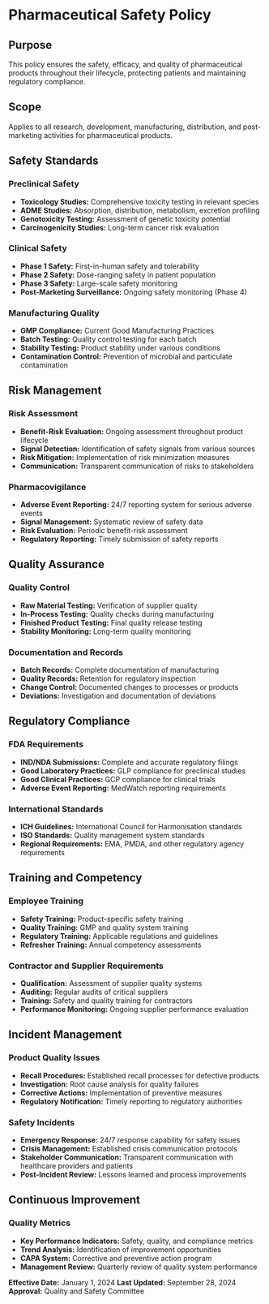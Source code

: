# Pharmaceutical Safety Policy

## Purpose
This policy ensures the safety, efficacy, and quality of pharmaceutical products throughout their lifecycle, protecting patients and maintaining regulatory compliance.

## Scope
Applies to all research, development, manufacturing, distribution, and post-marketing activities for pharmaceutical products.

## Safety Standards

### Preclinical Safety
- **Toxicology Studies:** Comprehensive toxicity testing in relevant species
- **ADME Studies:** Absorption, distribution, metabolism, excretion profiling
- **Genotoxicity Testing:** Assessment of genetic toxicity potential
- **Carcinogenicity Studies:** Long-term cancer risk evaluation

### Clinical Safety
- **Phase 1 Safety:** First-in-human safety and tolerability
- **Phase 2 Safety:** Dose-ranging safety in patient population
- **Phase 3 Safety:** Large-scale safety monitoring
- **Post-Marketing Surveillance:** Ongoing safety monitoring (Phase 4)

### Manufacturing Quality
- **GMP Compliance:** Current Good Manufacturing Practices
- **Batch Testing:** Quality control testing for each batch
- **Stability Testing:** Product stability under various conditions
- **Contamination Control:** Prevention of microbial and particulate contamination

## Risk Management

### Risk Assessment
- **Benefit-Risk Evaluation:** Ongoing assessment throughout product lifecycle
- **Signal Detection:** Identification of safety signals from various sources
- **Risk Mitigation:** Implementation of risk minimization measures
- **Communication:** Transparent communication of risks to stakeholders

### Pharmacovigilance
- **Adverse Event Reporting:** 24/7 reporting system for serious adverse events
- **Signal Management:** Systematic review of safety data
- **Risk Evaluation:** Periodic benefit-risk assessment
- **Regulatory Reporting:** Timely submission of safety reports

## Quality Assurance

### Quality Control
- **Raw Material Testing:** Verification of supplier quality
- **In-Process Testing:** Quality checks during manufacturing
- **Finished Product Testing:** Final quality release testing
- **Stability Monitoring:** Long-term quality monitoring

### Documentation and Records
- **Batch Records:** Complete documentation of manufacturing
- **Quality Records:** Retention for regulatory inspection
- **Change Control:** Documented changes to processes or products
- **Deviations:** Investigation and documentation of deviations

## Regulatory Compliance

### FDA Requirements
- **IND/NDA Submissions:** Complete and accurate regulatory filings
- **Good Laboratory Practices:** GLP compliance for preclinical studies
- **Good Clinical Practices:** GCP compliance for clinical trials
- **Adverse Event Reporting:** MedWatch reporting requirements

### International Standards
- **ICH Guidelines:** International Council for Harmonisation standards
- **ISO Standards:** Quality management system standards
- **Regional Requirements:** EMA, PMDA, and other regulatory agency requirements

## Training and Competency

### Employee Training
- **Safety Training:** Product-specific safety training
- **Quality Training:** GMP and quality system training
- **Regulatory Training:** Applicable regulations and guidelines
- **Refresher Training:** Annual competency assessments

### Contractor and Supplier Requirements
- **Qualification:** Assessment of supplier quality systems
- **Auditing:** Regular audits of critical suppliers
- **Training:** Safety and quality training for contractors
- **Performance Monitoring:** Ongoing supplier performance evaluation

## Incident Management

### Product Quality Issues
- **Recall Procedures:** Established recall processes for defective products
- **Investigation:** Root cause analysis for quality failures
- **Corrective Actions:** Implementation of preventive measures
- **Regulatory Notification:** Timely reporting to regulatory authorities

### Safety Incidents
- **Emergency Response:** 24/7 response capability for safety issues
- **Crisis Management:** Established crisis communication protocols
- **Stakeholder Communication:** Transparent communication with healthcare providers and patients
- **Post-Incident Review:** Lessons learned and process improvements

## Continuous Improvement

### Quality Metrics
- **Key Performance Indicators:** Safety, quality, and compliance metrics
- **Trend Analysis:** Identification of improvement opportunities
- **CAPA System:** Corrective and preventive action program
- **Management Review:** Quarterly review of quality system performance

**Effective Date:** January 1, 2024
**Last Updated:** September 28, 2024
**Approval:** Quality and Safety Committee
